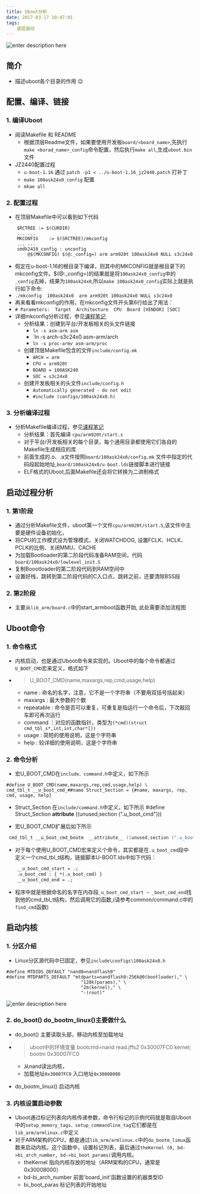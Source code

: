```yaml
---
title: Uboot分析
date: 2017-03-17 10:47:01
tags:
	底层驱动
---
```


![enter description here][1]

<!-- more -->

## 简介
  - 描述uboot各个目录的作用 :wink:

## 配置、编译、链接
### 1. 编译Uboot
  - 阅读Makefile 和 README
    - 根据顶层Readme文件，如果要使用开发板`board/<board_name>`,先执行`make <borad_name>_config`命令配置，然后执行`make all`,生成`uboot.bin`文件	
  - JZ2440配置过程 
    - `u-boot-1.16` 通过 `patch -p1 < ../u-boot-1.16_jz2440.patch` 打补丁
    - `make 100ask24x0_config` 配置
    - `mkae all `  
	
### 2. 配置过程
   - 在顶层Makefile中可以看到如下代码
``` mel
    $RCTREE	:= $(CURDIR)
    ... ...
    MKCONFIG	:= $(SRCTREE)/mkconfig
    ... ...
    smdk2410_config : unconfig 
    	@$(MKCONFIG) $(@:_config=) arm arm920t 100ask24x0 NULL s3c24x0 	
```
   - 假定在u-boot-1.16的根目录下编译，则其中的MKCONFIG就是根目录下的mkconfig文件。$(@:_config=)的结果就是将`100ask24x0_config`中的`_config`去掉，结果为`100ask24x0`,所以`make 100ask24x0_config`实际上就是执行如下命令:
   - `./mkconfig  100ask24x0  arm arm920t 100ask24x0 NULL s3c24x0` 
   - 再来看看mkconfig的作用，在mkconfig文件开头第6行给出了用法：
   - `# Parameters:  Target  Architecture  CPU  Board [VENDOR] [SOC]`
   - 详细mkconfig分析过程，参见[课程笔记][2]
     - 分析结果：创建到平台/开发板相关的头文件链接
       - `ln -s asm-arm asm`
       - `ln -s arch-s3c24x0 asm-arm/arch
       - `ln -s proc-armv asm-arm/proc` 
     - 创建顶层Makefile包含的文件`include/config.mk`
       - `ARCH = arm`
       - `CPU = arm920t`
       - `BOARD = 100ASK240`
       - `SOC = s3c24x0`
     - 创建开发板相关的头文件`include/config.h`
       - `Automatically generated - do not edit`   
       - `#include (configs/100ask24x0.h)`

### 3. 分析编译过程 
  - 分析Makefile编译过程，参见[课程笔记][3]
    - 分析结果：首先编译 `cpu/arm920t/start.s`
    - 对于平台/开发板相关的每个目录，每个通用目录都使用它们各自的 Makefile生成相应的库
    - 前面生成的.o、.a文件按照`board/100ask24x0/config.mk` 文件中指定的代码段起始地址,`board/100ask24x0/u-boot.lds`链接脚本进行链接
    - ELF格式的Uboot,后面Makefile还会将它转换为二进制格式

## 启动过程分析
### 1. 第1阶段 
   - 通过分析Makefile文件，uboot第一个文件`cpu/arm920t/start.S`,该文件中主要是硬件设备初始化，
   - 将CPU的工作模式设为管理模式，关闭WATCHDOG, 设置FCLK、HCLK、PCLK的比例、关闭MMU、CACHE 
   - 为加载Bootloader的第二阶段代码准备RAM空间，代码`board/100ask24x0/lowlevel_init.S`
   - 复制Boootloader的第二阶段代码到RAM空间中
   - 设置好栈，跳转到第二阶段代码的C入口点，跳转之前，还要清除BSS段

### 2. 第2阶段
   - 主要从`lib_arm/board.c`中的start_armboot函数开始, 此处需要添加流程图

## Uboot命令
### 1. 命令格式
   - 内核启动，也是通过Uboot命令来实现的。Uboot中的每个命令都通过`U_BOOT_CMD`宏来定义，格式如下 
   - > U_BOOT_CMD(name,maxargs,rep,cmd,usage,help)

     - name : 命名的名字，注意，它不是一个字符串（不要用双括号括起来）
     - maxargs : 最大参数的个数
     - repeatable : 命令是否可以重复，可重复是指运行一个命令后，下次敲回车即可再次运行
     - command ：对应的函数指针，类型为`(*cmd)(struct cmd_tbl_s*,int,int,char*[])`
     - usage : 简短的使用说明，这是个字符串
     - help : 较详细的使用说明，这是个字符串

### 2. 命令分析

   - 宏U_BOOT_CMD在`include、command.h`中定义，如下所示

``` dos
#define U_BOOT_CMD(name,maxargs,rep,cmd,usage,help) \
cmd_tbl_t __u_boot_cmd_##name Struct_Section = {#name, maxargs, rep, cmd, usage, help}
```

 - Struct_Section 在`include/command.h`中定义，如下所示 #define Struct_Section  __attribute__ ((unused,section (".u_boot_cmd")))

 - 宏U_BOOT_CMD扩展后如下所示

``` objectivec
 cmd_tbl_t __u_boot_cmd_bootm  __attribute__ ((unused,section (".u_boot_cmd"))) = {bootm,CFG_MAXARGS,1,do_bootm, "string1" "string2 "}
```

  - 对于每个使用U_BOOT_CMD宏来定义个命令，其实都是在`.u_boot_cmd`段中定义一个cmd_tbl_t结构，链接脚本U-BOOT.lds中如下代码：

``` protobuf
	__u_boot_cmd_start = .;
	.u_boot_cmd : { *(.u_boot_cmd) }
	__u_boot_cmd_end = .;
```
  - 程序中就是根据命名的名字在内存段`_u_boot_cmd_start ~ _boot_cmd_end`找到他的cmd_tbl_t结构，然后调用它的函数,(请参考common/command.c中的`find_cmd`函数)

## 启动内核

### 1. 分区介绍
   - Linux分区源代码中已固定，参见`include\configs\100ask24x0.h`

``` stylus
#define MTDIDS_DEFAULT "nand0=nandflash0"
#define MTDPARTS_DEFAULT "mtdparts=nandflash0:256k@0(bootloader)," \
                            "128k(params)," \
                            "2m(kernel)," \
                            "-(root)"
```

![enter description here][4]


### 2. do_boot() do_bootm_linux()主要做什么
   - do_boot() 主要读取头部，移动内核至加载地址 
   - > uboot中的环境变量 bootcmd=nand read.jffs2 0x30007FC0 kernel; bootm 0x30007FC0

     - 从nand读出内核，
     - 加载地址`0x30007FC0`  入口地址`0x30008000`      
   - do_bootm_linux() 启动内核

### 3. 内核设置启动参数
   - Uboot通过标记列表向内核传递参数，命令行标记的示例代码就是取自Uboot中的`setup_memory_tags、setup_commandline_tag`它们都是在`lib_arm/armlinux.c`中定义
   - 对于ARM架构的CPU，都是通过`lib_arm/armlinux.c`中的`do_bootm_limux`函数来启动内核。这个函数中，设置标记列表，最后通过`theKernel (0, bd->bi_arch_number, bd->bi_boot_params)`调用内核。
      - theKernel  指向内核存放的地址（ARM架构的CPU，通常是0x30008000）
      - bd-bi_arch_number  前面'board_init'函数设置的机器类型ID
      - bi_boot_paras  标记列表的开始地址 	


  [1]: http://oimqf80rv.bkt.clouddn.com/1489805982469.jpg "Linux-96.png"
  [2]: http://pan.baidu.com/s/1qXIgDA0
  [3]: http://pan.baidu.com/s/1hs1IkIS
  [4]: http://oimqf80rv.bkt.clouddn.com/1489805982319.jpg "uboot-1.jpg"
